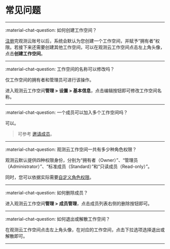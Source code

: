 # 常见问题
---

:material-chat-question: 如何创建工作空间？

[注册](https://auth.guance.com/register)完观测云账号以后，系统会默认为您创建一个工作空间，并赋予“拥有者”权限。若接下来还需要创建其他工作空间，可以在观测云工作空间点击左上角头像，点击**创建工作空间**。

---

:material-chat-question: 工作空间的名称可以修改吗？

仅工作空间的拥有者和管理员可进行该操作。

进入观测云工作空间**管理 > 设置 > 基本信息**，点击编辑按钮即可修改工作空间名称。

---

:material-chat-question: 一个成员可以加入多个工作空间吗？

可以。

> 可参考 [邀请成员](./invite-member.md)。

---

:material-chat-question: 观测云工作空间一共有多少种角色权限？


观测云默认提供四种权限身份，分别为“拥有者（Owner）”、“管理员（Administrator）”、“标准成员（Standard）”和“只读成员（Read-only）”。

同时，您可以依据实际需要[自定义角色权限](./role-management.md#customized-roles)。


---

:material-chat-question: 如何删除成员？

进入观测云工作空间**管理 > 成员管理**，点击成员列表右侧的删除按钮即可。

---

:material-chat-question: 如何退出或解散工作空间？

在观测云工作空间点击左上角头像，在对应的工作空间，点击下拉选项选择退出或解散即可。

---

